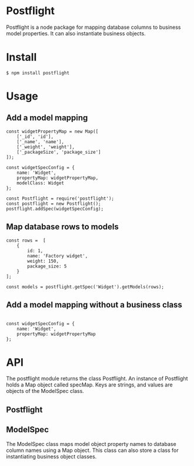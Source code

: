 # Postflight

Postflight is a node package for mapping database columns to business model properties. It can also instantiate business objects. 

# Install

```
$ npm install postflight
```

# Usage

## Add a model mapping
```
const widgetPropertyMap = new Map([
    ['_id', 'id'],
    ['_name', 'name'],
    ['_weight', 'weight'],
    ['_packageSize', 'package_size']
]);

const widgetSpecConfig = {
    name: 'Widget',
    propertyMap: widgetPropertyMap,
    modelClass: Widget
};

const Postflight = require('postflight');
const postflight = new Postflight();
postflight.addSpec(widgetSpecConfig);
```

## Map database rows to models

```
const rows =  [
    {
        id: 1,
        name: 'Factory widget',
        weight: 150,
        package_size: 5
    }
];

const models = postflight.getSpec('Widget').getModels(rows);

```

## Add a model mapping without a business class

```

const widgetSpecConfig = {
    name: 'Widget',
    propertyMap: widgetPropertyMap
};

```

# API

The postflight module returns the class Postflight. An instance of Postflight holds a Map object called specMap. Keys are strings, and values are objects of the ModelSpec class. 

## Postflight



## ModelSpec

The ModelSpec class maps model object property names to database column names using a Map object. This class can also store a class for instantiating business object classes.
